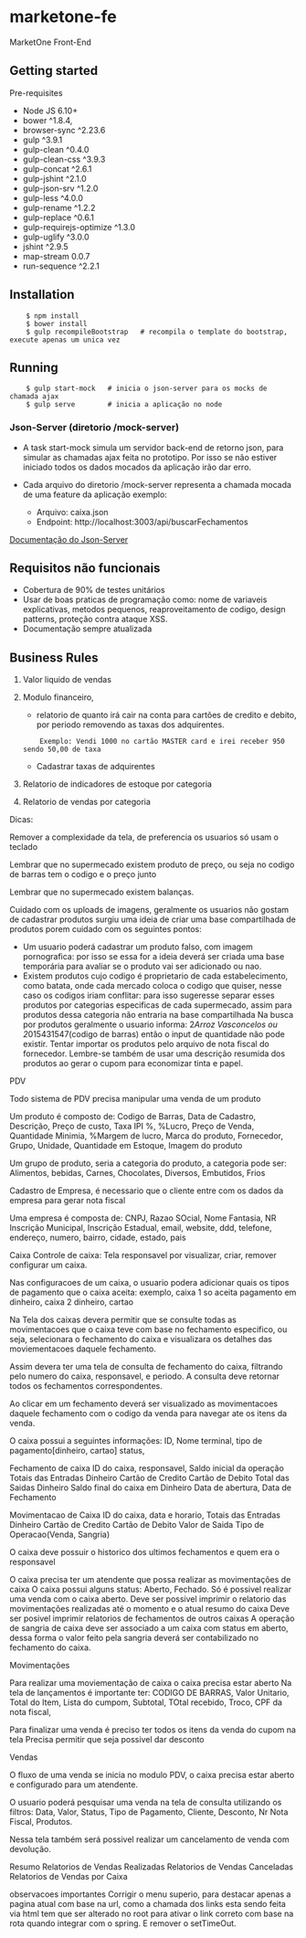 # marketone-fe
MarketOne Front-End

## Getting started

Pre-requisites
- Node JS 6.10+
- bower ^1.8.4,
- browser-sync ^2.23.6
- gulp ^3.9.1
- gulp-clean ^0.4.0
- gulp-clean-css ^3.9.3
- gulp-concat ^2.6.1
- gulp-jshint ^2.1.0
- gulp-json-srv ^1.2.0
- gulp-less ^4.0.0
- gulp-rename ^1.2.2
- gulp-replace ^0.6.1
- gulp-requirejs-optimize ^1.3.0
- gulp-uglify ^3.0.0
- jshint ^2.9.5
- map-stream 0.0.7
- run-sequence ^2.2.1 

## Installation

        $ npm install
        $ bower install
        $ gulp recompileBootstrap   # recompila o template do bootstrap, execute apenas um unica vez

## Running 
        $ gulp start-mock   # inicia o json-server para os mocks de chamada ajax
        $ gulp serve        # inicia a aplicação no node


### Json-Server (diretorio /mock-server)
* A task start-mock simula um servidor back-end de retorno json, para simular as chamadas ajax
feita no prototipo. Por isso se não estiver iniciado todos os dados mocados da aplicação irão dar 
erro.

* Cada arquivo do diretorio /mock-server representa a chamada  mocada de uma feature da aplicação
exemplo:
    - Arquivo: caixa.json 
    - Endpoint: http://localhost:3003/api/buscarFechamentos

[Documentação do Json-Server](https://github.com/typicode/json-server/blob/master/README.md)

## Requisitos não funcionais
* Cobertura de 90% de testes unitários
* Usar de boas praticas de programação como:
nome de variaveis explicativas, metodos pequenos, reaproveitamento de codigo,
design patterns, proteção contra ataque XSS.
* Documentação sempre atualizada


## Business Rules
1. Valor liquido de vendas

2. Modulo financeiro, 
    - relatorio de quanto irá cair na conta para cartões de credito e debito,
    por periodo removendo as taxas dos adquirentes.
    ```
        Exemplo: Vendi 1000 no cartão MASTER card e irei receber 950 sendo 50,00 de taxa
    ```

    - Cadastrar taxas de adquirentes

3. Relatorio de indicadores de estoque por categoria

4. Relatorio de vendas por categoria


Dicas:


Remover a complexidade da tela, de preferencia os usuarios só usam o teclado

Lembrar que no supermecado existem produto de preço, ou seja no codigo de barras
tem o codigo e o preço junto

Lembrar que no supermecado existem balanças.


Cuidado com os uploads de imagens, geralmente os usuarios não gostam de cadastrar produtos
surgiu uma ideia de criar uma base compartilhada de produtos porem cuidado com os seguintes pontos:
 - Um usuario poderá cadastrar um produto falso, com imagem pornografica: por isso se essa for a ideia
 deverá ser criada uma base temporária para avaliar se o produto vai ser adicionado ou nao.
 - Existem produtos cujo codigo é proprietario de cada estabelecimento, como batata, onde cada
   mercado coloca o codigo que quiser, nesse caso os codigos iriam conflitar: para isso sugeresse
   separar esses produtos por categorias especificas de cada supermecado, assim para produtos dessa categoria
   não entraria na base compartilhada
Na busca por produtos geralmente o usuario informa: 2*Arroz Vasconcelos ou 2*015431547(codigo de barras)
então o input de quantidade não pode existir.
Tentar importar os produtos pelo arquivo de nota fiscal do fornecedor. Lembre-se também de usar uma descrição
resumida dos produtos ao gerar o cupom para economizar tinta e papel.





PDV


Todo sistema de PDV precisa manipular uma venda de um produto

Um produto é composto de: Codigo de Barras, Data de Cadastro, Descrição, Preço de custo, Taxa IPI %, %Lucro, Preço de Venda, Quantidade Minimia, 
%Margem de lucro, Marca do produto, Fornecedor, Grupo, Unidade, Quantidade em Estoque, Imagem do produto


Um grupo de produto, seria a categoria do produto, a categoria pode ser: Alimentos, bebidas, Carnes, Chocolates, Diversos, Embutidos, Frios


Cadastro de Empresa, é necessario que o cliente entre com os dados da empresa para gerar nota fiscal

Uma empresa é composta de: CNPJ, Razao SOcial, Nome Fantasia, NR Inscrição Municipal, Inscrição Estadual, email, website, ddd, telefone,
endereço, numero, bairro, cidade, estado, pais



Caixa
Controle de caixa: Tela responsavel por visualizar, criar, remover
configurar um caixa. 

Nas configuracoes de um caixa, o usuario podera adicionar quais os tipos de pagamento
que o caixa aceita: exemplo, caixa 1 so aceita pagamento em dinheiro, caixa 2 dinheiro, cartao

Na Tela dos caixas devera permitir que se consulte todas as movimentacoes que o caixa teve com
base no fechamento especifico, ou seja, selecionara o fechamento do caixa e visualizara os 
detalhes das moviementacoes daquele fechamento.

Assim devera ter uma tela de consulta de fechamento do caixa, filtrando pelo numero do caixa,
responsavel, e periodo. A consulta deve retornar todos os fechamentos correspondentes.

Ao clicar em um fechamento deverá ser visualizado as movimentacoes daquele fechamento com
o codigo da venda para navegar ate os itens da venda.

O caixa possui a seguintes informações:
    ID,
    Nome terminal,
    tipo de pagamento[dinheiro, cartao]
    status,


Fechamento de caixa
    ID do caixa,
    responsavel,
    Saldo inicial da operação
    Totais das Entradas
        Dinheiro
        Cartão de Credito
        Cartão de Debito
    Total das Saidas
        Dinheiro
    Saldo final do caixa em Dinheiro
    Data de abertura,
    Data de Fechamento

Movimentacao de Caixa
    ID do caixa,
    data e horario,
    Totais das Entradas
        Dinheiro
        Cartão de Credito
        Cartão de Debito
    Valor de Saida
    Tipo de Operacao(Venda, Sangria)

O caixa deve possuir o historico dos ultimos fechamentos e quem era o responsavel

O caixa precisa ter um atendente que possa realizar as movimentações de caixa
O caixa possui alguns status: Aberto, Fechado. Só é possivel realizar uma venda com o caixa aberto.
Deve ser possivel imprimir o relatorio das movimentações realizadas até o momento e o atual resumo do caixa
Deve ser posivel imprimir relatorios de fechamentos de outros caixas
A operação de sangria de caixa deve ser associado a um caixa com status em aberto, dessa forma o valor feito pela sangria deverá ser contabilizado no fechamento do caixa.


Movimentações

Para realizar uma moviementação de caixa o caixa precisa estar aberto
Na tela de lançamentos é importante ter:
CODIGO DE BARRAS, Valor Unitario, Total do Item, Lista do cumpom, Subtotal, TOtal recebido, Troco,
CPF da nota fiscal,

Para finalizar uma venda é preciso ter todos os itens da venda do cupom na tela
Precisa permitir que seja possivel dar desconto



Vendas

O fluxo de uma venda se inicia no modulo PDV, o caixa precisa estar aberto e configurado para
um atendente.

O usuario poderá pesquisar uma venda na tela de consulta utilizando os filtros: Data, Valor, Status,
Tipo de Pagamento, Cliente, Desconto, Nr Nota Fiscal, Produtos.

Nessa tela também será possivel realizar um cancelamento de venda com devolução.

Resumo
Relatorios de Vendas Realizadas
Relatorios de Vendas Canceladas
Relatorios de Vendas por Caixa




observacoes importantes
Corrigir o menu superio, para destacar apenas a pagina atual com base na url,
como a chamada dos links esta sendo feita via html tem que ser alterado no root
para ativar o link correto com base na rota quando integrar com o spring.
E remover o setTimeOut.